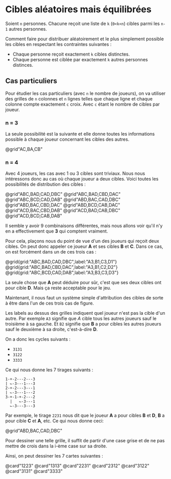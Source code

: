 # Cibles aléatoires mais équilibrées

Soient `n` personnes.
Chacune reçoit une liste de `k` (`0<k<n`) cibles parmi les `n-1` autres personnes.

Comment faire pour distribuer aléatoirement et le plus simplement possible
les cibles en respectant les contraintes suivantes :

* Chaque personne reçoit exactement `k` cibles distinctes.
* Chaque personne est ciblée par exactement `k` autres personnes distinces.

## Cas particuliers

Pour étudier les cas particuliers (avec `n` le nombre de joueurs), on va utiliser
des grilles de `n` colonnes et `n` lignes telles que chaque ligne et chaque
colonne compte exactement `c` croix. Avec `c` étant le nombre de cibles par joueur.

### n = 3

La seule possibilité est la suivante et elle donne toutes les informations
possible à chaque joueur concernant les cibles des autres.

@grid"AC,BA,CB"

### n = 4

Avec 4 joueurs, les cas avec 1 ou 3 cibles sont triviaux.
Nous nous intéressons donc au cas où chaque joueur a deux cibles.
Voici toutes les possibilités de distribution des cibles :

@grid"ABC,BAD,CAD,DBC"
@grid"ABC,BAD,CBD,DAC"
@grid"ABC,BCD,CAD,DAB"
@grid"ABD,BAC,CAD,DBC"
@grid"ABD,BAC,CBD,DAC"
@grid"ABD,BCD,CAB,DAC"
@grid"ACD,BAC,CBD,DAB"
@grid"ACD,BAD,CAB,DBC"
@grid"ACD,BCD,CAB,DAB"

Il semble y avoir 9 combinaisons différentes, mais nous allons voir
qu'il n'y en a effectivement que __3__ qui comptent vraiment.

Pour cela, plaçons nous du point de vue d'un des joueurs qui reçoit deux cibles.
On peut donc appeler ce joueur __A__ et ses cibles __B__ et __C__. Dans ce cas,
on est forcément dans un de ces trois cas :

@grid{grid:"ABC,BAD,CAD,DBC",label:"A3,B1,C3,D1"}
@grid{grid:"ABC,BAD,CBD,DAC",label:"A3,B1,C2,D2"}
@grid{grid:"ABC,BCD,CAD,DAB",label:"A3,B3,C3,D3"}

La seule chose que __A__ peut déduire pour sûr,
c'est que ses deux cibles ont pour cible __D__.
Mais ça reste acceptable pour le jeu.

Maintenant, il nous faut un système simple d'attribution des cibles
de sorte à être dans l'un de ces trois cas de figure.

Les labels au dessus des grilles indiquent quel joueur n'est pas la cible d'un
autre. Par exemple `A3` signifie que _A_ cible tous les autres joueurs
sauf le troisième à sa gauche. Et `B2` signifie que __B__ a pour cibles
les autres joueurs sauf le deuxième à sa droite, c'est-à-dire __D__.

On a donc les cycles suivants :

* `3131`
* `3122`
* `3333`

Ce qui nous donne les 7 tirages suivants :

```
1-+-2---2---3
| ⌙-3---1---3
2-+-2---3---1
| ⌙-3---1---2
3-+-1-+-2---2
  |   ⌙-3---1
  ⌙-3---3---3
```

Par exemple, le tirage `2231` nous dit que le joueur __A__ a pour cibles
__B__ et __D__, __B__ a pour cible __C__ et __A__, etc.
Ce qui nous donne ceci:

@grid"ABD,BAC,CAD,DBC"

Pour dessiner une telle grille, il suffit de partir d'une case grise et
de ne pas mettre de crois dans la i-ème case sur sa droite.

Ainsi, on peut dessiner les 7 cartes suivantes :

@card"1223" @card"1313" @card"2231" @card"2312" @card"3122" @card"3131" @card"3333"
